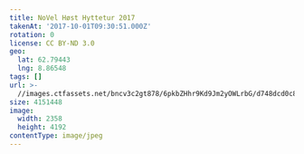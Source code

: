 ```yaml
---
title: NoVel Høst Hyttetur 2017
takenAt: '2017-10-01T09:30:51.000Z'
rotation: 0
license: CC BY-ND 3.0
geo:
  lat: 62.79443
  lng: 8.86548
tags: []
url: >-
  //images.ctfassets.net/bncv3c2gt878/6pkbZHhr9Kd9Jm2yOWLrbG/d748dcd0c8e12667cebd556564bb70d3/novel-hst-hyttetur-2017_37437061431_o
size: 4151448
image:
  width: 2358
  height: 4192
contentType: image/jpeg
---
```


